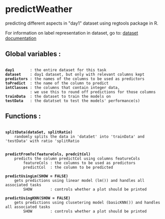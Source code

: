 
# predictWeather  
predicting different aspects in "day1" dataset using regtools package in R.

For information on label representation in dataset, go to:
[dataset documentation](https://rstudio-pubs-static.s3.amazonaws.com/98995_27868fd8b4994930833443c7ae31fce6)
## Global variables :
<pre><code>
<b>day1</b>       : the entire dataset for this task  
<b>dataset</b>    : day1 dataset, but only with relevant columns kept  
<b>predictors</b> : the names of the columns to be used as predictors  
<b>toPredict</b>  : the name of the column to predict  
<b>intClasses</b> : the columns that contain integer data,
           : we use this to round off predictions for those columns  
<b>trainData</b>  : the dataset to train the models on  
<b>testData</b>   : the datatset to test the models' performance(s)  
</pre></code>
## Functions :

<pre><code>
<b>splitData(dataSet, splitRatio)</b> 
    randomly splits the data in 'dataSet' into 'trainData' and 'testData' with ratio 'splitRatio


<b>predictFromTo(featureCols, predcitCol)</b>
    predicts the column predictCol using columns featureCols
        featureCols : the columns to be used as predictors  
        predictCol  : the column to be predicted

<b>predictUsingLm(SHOW = FALSE)</b>
    gets predictions using linear model (lm()) and handles all associated tasks
        SHOW        : controls whether a plot should be printed  

<b>predictUsingKNN(SHOW = FALSE)</b>
    gets predictions using clusetering model (basicKNN()) and handles all associated tasks
        SHOW        : controls whether a plot should be printed  

</pre></code>
